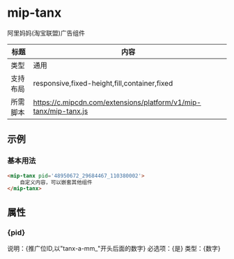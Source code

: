 # mip-tanx

阿里妈妈(淘宝联盟)广告组件

标题|内容
----|----
类型|通用
支持布局|responsive,fixed-height,fill,container,fixed
所需脚本|https://c.mipcdn.com/extensions/platform/v1/mip-tanx/mip-tanx.js

## 示例

### 基本用法
```html
<mip-tanx pid='48950672_29684467_110380002'>
    自定义内容，可以嵌套其他组件
</mip-tanx>
```

## 属性

### {pid}

说明：{推广位ID,以"tanx-a-mm_"开头后面的数字}
必选项：{是}
类型：{数字}



